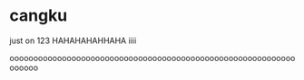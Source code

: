 # cangku
just on
123
HAHAHAHAHHAHA
iiii



oooooooooooooooooooooooooooooooooooooooooooooooooooooooooooooooooo
